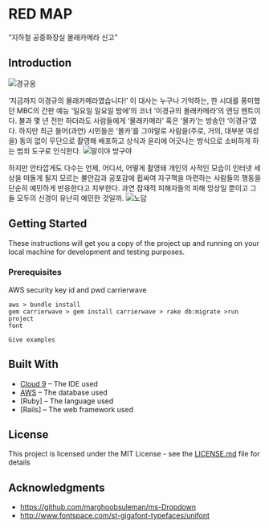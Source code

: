 # RED MAP

“지하철 공중화장실 몰래카메라 신고”

## Introduction

![경규옹](/assets/images/noname00.jpg "경규옹") <img width="200" height="auto"></img>

‘지금까지 이경규의 몰래카메라였습니다!’
이 대사는 누구나 기억하는, 한 시대를 풍미했던 MBC의 간판 예능 ‘일요일 일요일 밤에’의 코너 ‘이경규의 몰래카메라’의 엔딩 멘트이다.
불과 몇 년 전만 하더라도 사람들에게 ‘몰래카메라’ 혹은 ‘몰카’는 방송인 ‘이경규’였다. 하지만 최근 들어(과연) 시민들은 ‘몰카’를 그야말로 사람을(주로, 거의, 대부분 여성을) 동의 없이 무단으로 촬영해 배포하고 상식과 윤리에 어긋나는 방식으로 소비하게 하는 범죄 도구로 인식한다.
![말이야 방구야](/assets/images/noname01.jpg "한숨") <img width="200" height="auto"></img>

하지만 안타깝게도 다수는 언제, 어디서, 어떻게 촬영돼 개인의 사적인 모습이 인터넷 세상을 떠돌게 될지 모르는 불안감과 공포감에 휩싸여 자구책을 마련하는 사람들의 행동을 단순히 예민하게 반응한다고 치부한다. 과연 잠재적 피해자들의 피해 망상일 뿐이고 그들 모두의 신경이 유난히 예민한 것일까.
![노답](/assets/images/noname02.jpg "나와") <img width="200" height="auto"></img>

## Getting Started

These instructions will get you a copy of the project up and running on your local machine for development and testing purposes.

### Prerequisites

AWS security key id and pwd
carrierwave

	aws > bundle install
	gem carrierwave > gem install carrierwave > rake db:migrate >run project
	font

```
Give examples
```

## Built With

* [Cloud 9](https://c9.io/) – The IDE used
* [AWS](https://aws.amazon.com/ko/?nc2=h_lg) – The database used
* [Ruby] – The language used
* [Rails] – The web framework used

## License

This project is licensed under the MIT License - see the [LICENSE.md](LICENSE.md) file for details

## Acknowledgments

* https://github.com/marghoobsuleman/ms-Dropdown
* http://www.fontspace.com/st-gigafont-typefaces/unifont